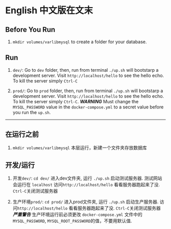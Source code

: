 # English 中文版在文末
## Before You Run
1. `mkdir volumes/varlibmysql` to create a folder for your database.

## Run
1. `dev/`: Go to `dev` folder, then, run from terminal `./up.sh` will bootstarp a development server. Visit `http://localhost/hello` to see the hello echo. To kill the server simply `Ctrl-C`

2. `prod/`: Go to `prod` folder, then, run from terminal `./up.sh` will bootstarp a development server. Visit `http://localhost/hello` to see the hello echo. To kill the server simply `Ctrl-C`. ***WARNING*** Must change the `MYSQL_PASSWORD` value in the `docker-compose.yml` to a secret value before you run the `up.sh`.

---

## 在运行之前
1. `mkdir volumes/varlibmysql` 本层运行，新建一个文件夹存放数据库

## 开发/运行
1. 开发`dev/`: `cd dev/` 进入dev文件夹, 运行 `./up.sh` 启动测试服务器. 测试网站会运行在 `localhost` 访问`http://localhost/hello` 看看服务器跑起来了没. `Ctrl-C`关闭测试服务器

2. 生产环境`prod/`: `cd prod/` 进入prod文件夹, 运行 `./up.sh` 启动生产服务器. 访问`http://localhost/hello` 看看服务器跑起来了没. `Ctrl-C`关闭测试服务器
***严重警告*** 生产环境运行前必须更改 `docker-compose.yml` 文件中的 `MYSQL_PASSWORD`, `MYSQL_ROOT_PASSWORD`的值，不要用默认值.
